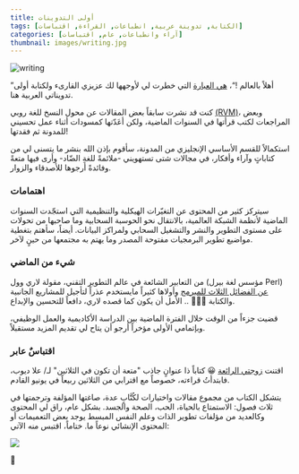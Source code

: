 ```yaml
---
title: أولى التدوينات
tags: [الكتابة, تدوينة عربية, انطباعات, القراءة, اقتباسات]
categories: [آراء وانطباعات, عام, اقتباسات]
thumbnail: images/writing.jpg
---
```


<img src="{{ site.baseurl_root }}/public/images/writing.jpg" class="post-image resize-sm center-image" alt="writing" />

”أهلاً بالعالم !“، [هي العبارة](https://en.wikipedia.org/wiki/%22Hello,_World!%22_program) التي خطرت لي لأوجهها لك عزيزي القارىء ولكتابة أولى تدويناتي العربية هنا.

كنت قد نشرت سابقاً بعض المقالات عن محول النسخ للغة روبي [(RVM)](https://rvm.io/)، وبعض المراجعات لكتب قرأتها في السنوات الماضية، ولكن أعَدّتها كمسودات أثناء عمل تحسيني للمدونة ثم فقدتها!

استكمالاً للقسم الأساسي الإنجليزي من المدونة، سأقوم بإذن الله بنشر ما يتسنى لي من كتاباتٍ وآراء وأفكار، في مجالات شتى تستهويني -ملائمةً للغةِ الضّاد- وأرى فيها متعةً وفائدةً أرجوها للأصدقاء والزوار. 

<!-- post-excerpt -->

### **اهتمامات**

سيتركز كثير من المحتوى عن التغيّرات الهيكلية والتنظيمية التي استجّدت السنوات الماضية لأنظمة الشبكة العالمية، بالانتقال نحو الحوسبة السحابية وما صاحبها من تحولات على مستوى التطوير والنشر والتشغيل السحابي ولمراكز البيانات. أيضاً، سأهتم بتغطية مواضيع تطوير البرمجيات مفتوحة المصدر وما يهتم به مجتمعها من حينٍ لآخر.

### **شيء من الماضي**

من التعابير الشائعة في عالم التطوير التقني، مقولة لاري وول (مؤسس لغة بيرل Perl) [عن الفضائل الثلاث للمبرمج](https://wiki.c2.com/?LazinessImpatienceHubris/) وأولاها كثيراً مايستخدم عذراً لتأجيل للمشاريع الجانبية والكتابة 🤷🏻‍♂️ .. الأمل أن يكون كما قصده لاري، دافعاً للتحسين والإبداع.

قضيت جزءاً من الوقت خلال الفترة الماضية بين الدراسة الأكاديمية والعمل الوظيفي، وبإتمامي الأولى مؤخراً أرجو أن يتاح لي تقديم المزيد مستقبلاً.

### **اقتباسٌ عابر**

اقتنت [زوجتي الرائعة](https://twitter.com/zohor92) 😀 كتاباً ذا عنوانٍ جاذب "متعة أن تكون في الثلاثين" لـ/ علا ديوب، فابتدأتُ قراءته، خصوصاً مع اقترابي من الثلاثين ربيعاً في يونيو القادم.

يتشكل الكتاب من مجموع مقالات واختيارات لكُتَّابٍ عدة، صاغتها المؤلفة وترجمتها في ثلاث فصول: الاستمتاع بالحياة، الحب، الصحة والجسد. بشكل عام، راق لي المحتوى وكالعديد من مؤلفات تطوير الذات وعلم النفس المبسط يوجد بعض التعميمات أو المحتوى الإنشائي نوعاً ما. ختاماً، اقتبس منه الآتي:

<img src="{{ site.baseurl_root }}/public/images/to-be-in-30s-book.jpg" class="post-image resize-md center-image" />

🌹
